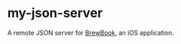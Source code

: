 # my-json-server

A remote JSON server for [BrewBook](https://github.com/mariamh99/BrewBook), an iOS application.
